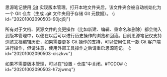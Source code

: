 思源笔记使用 [Git](https://git-scm.com/) 实现版本管理。打开本地文件夹后，该文件夹会被自动初始化为一个 Git 仓库（生成 .git 文件夹用于存储 Git 元数据）。
{: id="20201002090503-90jcj9j"}

所有对于文档、资源文件的变更操作（比如新建、编辑、重命名和删除）都会纳入到版本管理中，以便在以后可以进行历史操作的浏览和回滚。目前思源笔记仅支持浏览文档编辑历史，如果需要更多 Git 操作的支持，可以使用任意一款 Git 客户端进行操作，但请注意，使用外部工具操作之后请重启思源笔记。
{: id="20201002090503-ciszkvu"}

如果不需要版本管理，可以在“设置 - 仓库”中关闭。#TODO#
{: id="20201002090503-h7zjwmq"}

